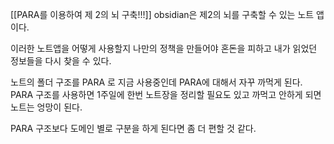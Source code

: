[[PARA를 이용하여 제 2의 뇌 구축!!!]]
obsidian은 제2의 뇌를 구축할 수 있는 노트 앱이다.

이러한 노트앱을 어떻게 사용할지 나만의 정책을 만들어야 혼돈을 피하고 내가 읽었던 정보들을 다시 찾을 수 있다.

노트의 폴더 구조를 PARA 로 지금 사용중인데 PARA에 대해서 자꾸 까먹게 된다.
PARA 구조를 사용하면 1주일에 한번 노트장을 정리할 필요도 있고 까먹고 안하게 되면 노트는 엉망이 된다. 

PARA 구조보다 도메인 별로 구분을 하게 된다면 좀 더 편할 것 같다. 

